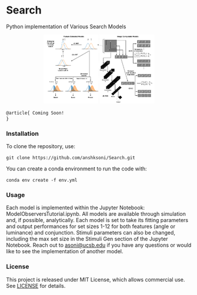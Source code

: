# Search
Python implementation of Various Search Models
<p align="center">
  <img src="Models.png" width="60%" title="Search Models Visualized">
</p>

```
@article{ Coming Soon!
}
```

### Installation 

To clone the repository, use:
 ```
 git clone https://github.com/anshksoni/Search.git
 ```

You can create a conda environment to run the code with:

```
conda env create -f env.yml
```


### Usage

Each model is implemented within the Jupyter Notebook: ModelObserversTutorial.ipynb. All models are available through simulation and, if possible, analytically.
Each model is set to take its fitting parameters and output performances for set sizes 1-12 for both features (angle or luminance) and conjunction.
Stimuli parameters can also be changed, including the max set size in the Stimuli Gen section of the Jupyter Notebook.
Reach out to asoni@ucsb.edu if you have any questions or would like to see the implementation of another model.


### License

This project is released under MIT License, which allows commercial use. See [LICENSE](LICENSE) for details.
